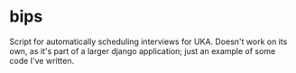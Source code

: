 # bips

Script for automatically scheduling interviews for UKA.
Doesn't work on its own, as it's part of a larger django application; just an example of some code I've written.
